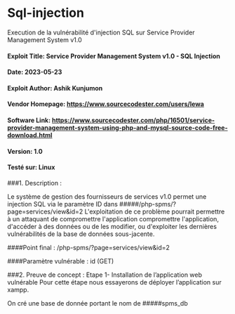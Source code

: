 # Sql-injection
Execution de la vulnérabilité d'injection SQL sur Service Provider Management System v1.0

#### Exploit Title: Service Provider Management System v1.0 - SQL Injection
#### Date: 2023-05-23
#### Exploit Author: Ashik Kunjumon
#### Vendor Homepage: https://www.sourcecodester.com/users/lewa
#### Software Link: https://www.sourcecodester.com/php/16501/service-provider-management-system-using-php-and-mysql-source-code-free-download.html
#### Version: 1.0
#### Testé sur: Linux

###1. Description :

Le système de gestion des fournisseurs de services v1.0 permet une injection SQL via le paramètre ID
dans #####/php-spms/?page=services/view&id=2
L'exploitation de ce problème pourrait permettre à un attaquant de compromettre l'application
compromettre l'application, d'accéder à des données ou de les modifier,
ou d'exploiter les dernières vulnérabilités de la base de données sous-jacente.

####Point final : /php-spms/?page=services/view&id=2

####Paramètre vulnérable : id (GET)

###2. Preuve de concept :
Etape 1- Installation de l’application web vulnérable
Pour cette étape nous essayerons de déployer l’application sur xampp.


On cré une base de donnée portant le nom de #####spms_db

